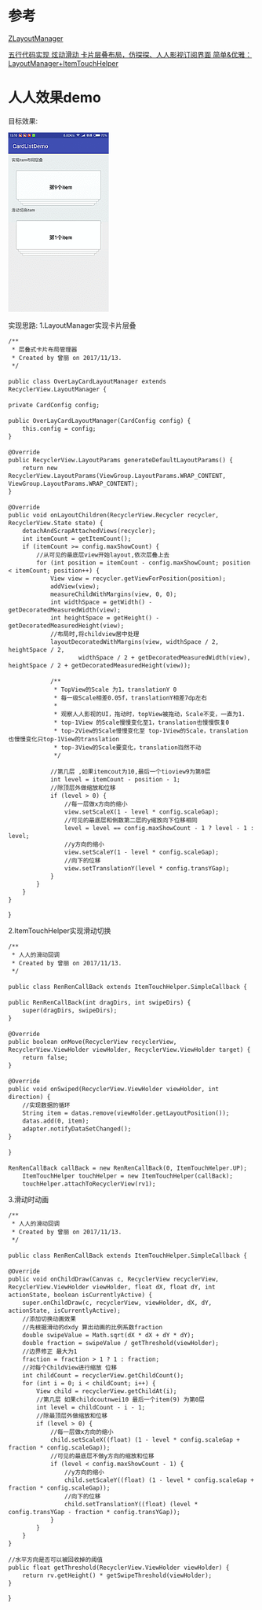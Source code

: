 #  参考

[ZLayoutManager](https://github.com/mcxtzhang/ZLayoutManager)

[五行代码实现 炫动滑动 卡片层叠布局，仿探探、人人影视订阅界面 简单&优雅：LayoutManager+ItemTouchHelper](https://blog.csdn.net/zxt0601/article/details/53730908)


# 人人效果demo #
目标效果:

![](/imgs/cardDemo.gif)

实现思路:
1.LayoutManager实现卡片层叠

    /**
	 * 层叠式卡片布局管理器
	 * Created by 曾丽 on 2017/11/13.
	 */
	
	public class OverLayCardLayoutManager extends RecyclerView.LayoutManager {

    private CardConfig config;

    public OverLayCardLayoutManager(CardConfig config) {
        this.config = config;
    }

    @Override
    public RecyclerView.LayoutParams generateDefaultLayoutParams() {
        return new RecyclerView.LayoutParams(ViewGroup.LayoutParams.WRAP_CONTENT, ViewGroup.LayoutParams.WRAP_CONTENT);
    }

    @Override
    public void onLayoutChildren(RecyclerView.Recycler recycler, RecyclerView.State state) {
        detachAndScrapAttachedViews(recycler);
        int itemCount = getItemCount();
        if (itemCount >= config.maxShowCount) {
            //从可见的最底层view开始layout,依次层叠上去
            for (int position = itemCount - config.maxShowCount; position < itemCount; position++) {
                View view = recycler.getViewForPosition(position);
                addView(view);
                measureChildWithMargins(view, 0, 0);
                int widthSpace = getWidth() - getDecoratedMeasuredWidth(view);
                int heightSpace = getHeight() - getDecoratedMeasuredHeight(view);
                //布局时,将childview居中处理
                layoutDecoratedWithMargins(view, widthSpace / 2, heightSpace / 2,
                        widthSpace / 2 + getDecoratedMeasuredWidth(view), heightSpace / 2 + getDecoratedMeasuredHeight(view));

                /**
                 * TopView的Scale 为1，translationY 0
                 * 每一级Scale相差0.05f，translationY相差7dp左右
                 *
                 * 观察人人影视的UI，拖动时，topView被拖动，Scale不变，一直为1.
                 * top-1View 的Scale慢慢变化至1，translation也慢慢恢复0
                 * top-2View的Scale慢慢变化至 top-1View的Scale，translation 也慢慢变化只top-1View的translation
                 * top-3View的Scale要变化，translation岿然不动
                 */

                //第几层 ,如果itemcout为10,最后一个tioview9为第0层
                int level = itemCount - position - 1;
                //除顶层外做缩放和位移
                if (level > 0) {
                    //每一层做x方向的缩小
                    view.setScaleX(1 - level * config.scaleGap);
                    //可见的最底层和倒数第二层的y缩放向下位移相同
                    level = level == config.maxShowCount - 1 ? level - 1 : level;
                    //y方向的缩小
                    view.setScaleY(1 - level * config.scaleGap);
                    //向下的位移
                    view.setTranslationY(level * config.transYGap);
                }
            }
        }
    }
}

2.ItemTouchHelper实现滑动切换

    /**
	 * 人人的滑动回调
	 * Created by 曾丽 on 2017/11/13.
	 */
	
	public class RenRenCallBack extends ItemTouchHelper.SimpleCallback {

    public RenRenCallBack(int dragDirs, int swipeDirs) {
        super(dragDirs, swipeDirs);
    }

    @Override
    public boolean onMove(RecyclerView recyclerView, RecyclerView.ViewHolder viewHolder, RecyclerView.ViewHolder target) {
        return false;
    }

    @Override
    public void onSwiped(RecyclerView.ViewHolder viewHolder, int direction) {
        //实现数据的循环
        String item = datas.remove(viewHolder.getLayoutPosition());
        datas.add(0, item);
        adapter.notifyDataSetChanged();
    }

	}

	RenRenCallBack callBack = new RenRenCallBack(0, ItemTouchHelper.UP);
        ItemTouchHelper touchHelper = new ItemTouchHelper(callBack);
        touchHelper.attachToRecyclerView(rv1);

3.滑动时动画

	/**
	 * 人人的滑动回调
	 * Created by 曾丽 on 2017/11/13.
	 */
	
	public class RenRenCallBack extends ItemTouchHelper.SimpleCallback {

    @Override
    public void onChildDraw(Canvas c, RecyclerView recyclerView, RecyclerView.ViewHolder viewHolder, float dX, float dY, int actionState, boolean isCurrentlyActive) {
        super.onChildDraw(c, recyclerView, viewHolder, dX, dY, actionState, isCurrentlyActive);
        //添加切换动画效果
        //先根据滑动的dxdy 算出动画的比例系数fraction
        double swipeValue = Math.sqrt(dX * dX + dY * dY);
        double fraction = swipeValue / getThreshold(viewHolder);
        //边界修正 最大为1
        fraction = fraction > 1 ? 1 : fraction;
        //对每个ChildView进行缩放 位移
        int childCount = recyclerView.getChildCount();
        for (int i = 0; i < childCount; i++) {
            View child = recyclerView.getChildAt(i);
            //第几层 如果childcoutnwei10 最后一个item(9) 为第0层
            int level = childCount - i - 1;
            //除最顶层外做缩放和位移
            if (level > 0) {
                //每一层做x方向的缩小
                child.setScaleX((float) (1 - level * config.scaleGap + fraction * config.scaleGap));
                //可见的最底层不做y方向的缩放和位移
                if (level < config.maxShowCount - 1) {
                    //y方向的缩小
                    child.setScaleY((float) (1 - level * config.scaleGap + fraction * config.scaleGap));
                    //向下的位移
                    child.setTranslationY((float) (level * config.transYGap - fraction * config.transYGap));
                }
            }
        }
    }

    //水平方向是否可以被回收掉的阈值
    public float getThreshold(RecyclerView.ViewHolder viewHolder) {
        return rv.getHeight() * getSwipeThreshold(viewHolder);
    }

}